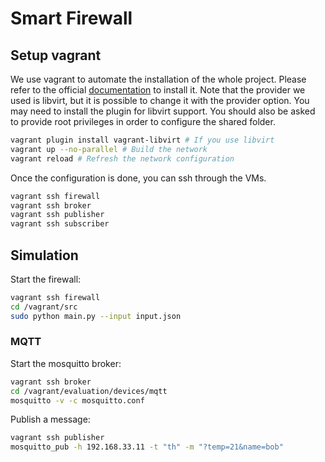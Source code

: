 # Smart Firewall

## Setup vagrant

We use vagrant to automate the installation of the whole project. 
Please refer to the official [documentation](https://www.vagrantup.com/downloads) to install it.
Note that the provider we used is libvirt, but it is possible to change it with the provider option. 
You may need to install the plugin for libvirt support. 
You should also be asked to provide root privileges in order to configure the shared folder.

```sh
vagrant plugin install vagrant-libvirt # If you use libvirt
vagrant up --no-parallel # Build the network
vagrant reload # Refresh the network configuration
```

Once the configuration is done, you can ssh through the VMs.

```sh
vagrant ssh firewall
vagrant ssh broker
vagrant ssh publisher
vagrant ssh subscriber
```

## Simulation

Start the firewall:

```sh
vagrant ssh firewall
cd /vagrant/src
sudo python main.py --input input.json
```

### MQTT

Start the mosquitto broker:

```sh
vagrant ssh broker
cd /vagrant/evaluation/devices/mqtt
mosquitto -v -c mosquitto.conf
```

Publish a message:

```sh
vagrant ssh publisher
mosquitto_pub -h 192.168.33.11 -t "th" -m "?temp=21&name=bob"
```
